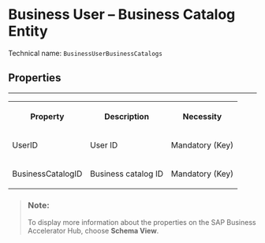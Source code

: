 <!-- loiofe047fe16644468f96fe9927ef9344a0 -->

# Business User – Business Catalog Entity





Technical name: `BusinessUserBusinessCatalogs` 



<a name="loiofe047fe16644468f96fe9927ef9344a0__BusinessUserBusinessCatalog"/>

## Properties

****


<table>
<tr>
<th valign="top">

Property

</th>
<th valign="top">

Description

</th>
<th valign="top">

Necessity

</th>
</tr>
<tr>
<td valign="top">

UserID

</td>
<td valign="top">

User ID

</td>
<td valign="top">

Mandatory \(Key\)

</td>
</tr>
<tr>
<td valign="top">

BusinessCatalogID

</td>
<td valign="top">

Business catalog ID

</td>
<td valign="top">

Mandatory \(Key\)

</td>
</tr>
</table>

> ### Note:  
> To display more information about the properties on the SAP Business Accelerator Hub, choose **Schema View**.

